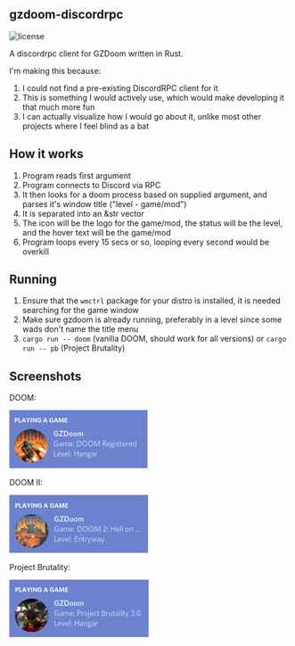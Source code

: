 ## gzdoom-discordrpc

![license](https://img.shields.io/badge/license-public%20domain-green)

A discordrpc client for GZDoom written in Rust.

I'm making this because:

1. I could not find a pre-existing DiscordRPC client for it
2. This is something I would actively use, which would make developing it that much more fun
3. I can actually visualize how I would go about it, unlike most other projects where I feel blind as a bat

## How it works

1. Program reads first argument
2. Program connects to Discord via RPC
3. It then looks for a doom process based on supplied argument, and parses it's window title ("level - game/mod")
4. It is separated into an &str vector
5. The icon will be the logo for the game/mod, the status will be the level, and the hover text will be the game/mod
6. Program loops every 15 secs or so, looping every second would be overkill

## Running

1. Ensure that the `wmctrl` package for your distro is installed, it is needed searching for the game window
2. Make sure gzdoom is already running, preferably in a level since some wads don't name the title menu
3. `cargo run -- doom` (vanilla DOOM, should work for all versions) or `cargo run -- pb` (Project Brutality)

## Screenshots

DOOM:

![DOOM](images/doom.png?raw=true "DOOM")

DOOM II:

![DOOM II](images/doom_ii.png?raw=true "DOOM II")

Project Brutality:

![Project Brutality](images/pb.png?raw=true "Project Brutality")
